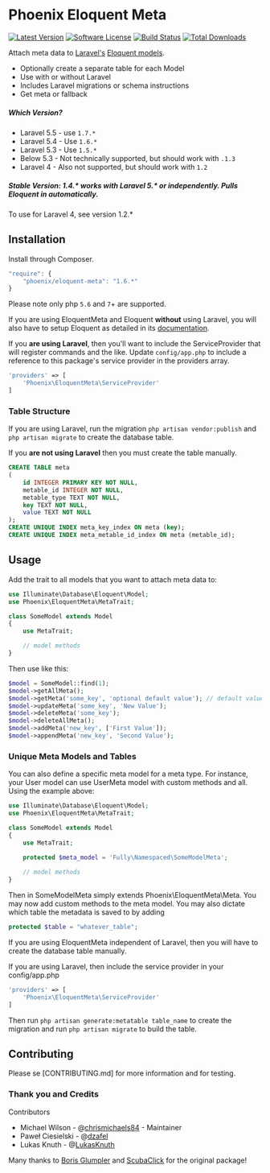 # Phoenix Eloquent Meta

[![Latest Version](https://img.shields.io/github/release/chrismichaels84/eloquent-meta.svg?style=flat-square)](https://github.com/phoenix-labs/eloquent-meta/releases)
[![Software License](https://img.shields.io/badge/license-MIT-brightgreen.svg?style=flat-square)](LICENSE.md)
[![Build Status](https://img.shields.io/travis/chrismichaels84/eloquent-meta/master.svg?style=flat-square)](https://travis-ci.org/phoenix-labs/eloquent-meta)
[![Total Downloads](https://img.shields.io/packagist/dt/phoenix/eloquent-meta.svg?style=flat-square)](https://packagist.org/packages/phoenix/eloquent-meta)

Attach meta data to [Laravel's](http://laravel.com/) [Eloquent models](http://laravel.com/docs/eloquent).
  * Optionally create a separate table for each Model
  * Use with or without Laravel
  * Includes Laravel migrations or schema instructions
  * Get meta or fallback

##### Which Version?
- Laravel 5.5 - use `1.7.*`
- Laravel 5.4 - Use `1.6.*`
- Laravel 5.3 - Use `1.5.*`
- Below 5.3 - Not technically supported, but should work with `.1.3`
- Laravel 4 - Also not supported, but should work with `1.2`

##### Stable Version: 1.4.* works with Laravel 5.* or independently. Pulls Eloquent in automatically.
To use for Laravel 4, see version 1.2.*

## Installation
Install through Composer.

```js
"require": {
    "phoenix/eloquent-meta": "1.6.*"
}
```

Please note only php `5.6` and `7`+ are supported.

If you are using EloquentMeta and Eloquent **without** using Laravel, 
you will also have to setup Eloquent as detailed in its [documentation](https://github.com/illuminate/database).

If you **are using Laravel**, then you'll want to include the ServiceProvider that will register commands and the like. Update `config/app.php` to include a reference to this package's service provider in the providers array.

```php
'providers' => [
    'Phoenix\EloquentMeta\ServiceProvider'
]
```

### Table Structure
If you are using Laravel, run the migration `php artisan vendor:publish` and `php artisan migrate` to create the database table.

If you **are not using Laravel** then you must create the table manually.

```sql
CREATE TABLE meta
(
    id INTEGER PRIMARY KEY NOT NULL,
    metable_id INTEGER NOT NULL,
    metable_type TEXT NOT NULL,
    key TEXT NOT NULL,
    value TEXT NOT NULL
);
CREATE UNIQUE INDEX meta_key_index ON meta (key);
CREATE UNIQUE INDEX meta_metable_id_index ON meta (metable_id);

```

## Usage
Add the trait to all models that you want to attach meta data to:

```php
use Illuminate\Database\Eloquent\Model;
use Phoenix\EloquentMeta\MetaTrait;

class SomeModel extends Model
{
    use MetaTrait;

    // model methods
}
```

Then use like this:

```php
$model = SomeModel::find(1);
$model->getAllMeta();
$model->getMeta('some_key', 'optional default value'); // default value only returned if no meta found.
$model->updateMeta('some_key', 'New Value');
$model->deleteMeta('some_key');
$model->deleteAllMeta();
$model->addMeta('new_key', ['First Value']);
$model->appendMeta('new_key', 'Second Value');
```

### Unique Meta Models and Tables
You can also define a specific meta model for a meta type. For instance, your User model can use UserMeta model with custom methods and all. Using the example above:

```php
use Illuminate\Database\Eloquent\Model;
use Phoenix\EloquentMeta\MetaTrait;

class SomeModel extends Model
{
    use MetaTrait;
    
    protected $meta_model = 'Fully\Namespaced\SomeModelMeta';

    // model methods
}
```
Then in SomeModelMeta simply extends Phoenix\EloquentMeta\Meta. You may now add custom methods to the meta model. You may also dictate which table the metadata is saved to by adding

```php
protected $table = "whatever_table";
```

If you are using EloquentMeta independent of Laravel, then you will have to create the database table manually.

If you are using Laravel, then include the service provider in your config/app.php

```php
'providers' => [
    'Phoenix\EloquentMeta\ServiceProvider'
]
```

Then run ```php artisan generate:metatable table_name``` to create the migration and run ```php artisan migrate``` to build the table.

## Contributing
Please se [CONTRIBUTING.md] for more information and for testing.

### Thank you and Credits
Contributors
  - Michael Wilson - @[chrismichaels84](http://github.com/chrismichaels84) - Maintainer
  - Paweł Ciesielski - @[dzafel](http://github.com/dzafel)
  - Lukas Knuth - @[LukasKnuth](http://github.com/LukasKnuth)
 
Many thanks to [Boris Glumpler](https://github.com/shabushabu) and [ScubaClick](https://github.com/ScubaClick) for the original package!

